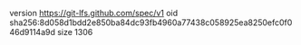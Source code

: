 version https://git-lfs.github.com/spec/v1
oid sha256:8d058d1bdd2e850ba84dc93fb4960a77438c058925ea8250efc0f046d9114a9d
size 1306
